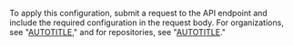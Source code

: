 To apply this configuration, submit a request to the API endpoint and include the required configuration in the request body. For organizations, see "[AUTOTITLE](/rest/actions/oidc#set-the-customization-template-for-an-oidc-subject-claim-for-an-organization)," and for repositories, see "[AUTOTITLE](/rest/actions/oidc#set-the-customization-template-for-an-oidc-subject-claim-for-a-repository)."
